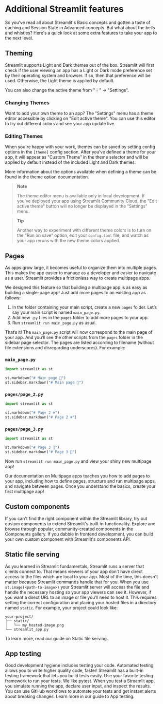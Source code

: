 # Additional Streamlit features

So you've read all about Streamlit's Basic concepts and gotten a taste of caching and Session State in Advanced concepts. But what about the bells and whistles? Here's a quick look at some extra features to take your app to the next level.

## Theming

Streamlit supports Light and Dark themes out of the box. Streamlit will first check if the user viewing an app has a Light or Dark mode preference set by their operating system and browser. If so, then that preference will be used. Otherwise, the Light theme is applied by default.

You can also change the active theme from "⋮" → "Settings".

### Changing Themes

Want to add your own theme to an app? The "Settings" menu has a theme editor accessible by clicking on "Edit active theme". You can use this editor to try out different colors and see your app update live.

### Editing Themes

When you're happy with your work, themes can be saved by setting config options in the `[theme]` config section. After you've defined a theme for your app, it will appear as "Custom Theme" in the theme selector and will be applied by default instead of the included Light and Dark themes.

More information about the options available when defining a theme can be found in the theme option documentation.

> **Note**
>
> The theme editor menu is available only in local development. If you've deployed your app using Streamlit Community Cloud, the "Edit active theme" button will no longer be displayed in the "Settings" menu.

> **Tip**
>
> Another way to experiment with different theme colors is to turn on the "Run on save" option, edit your `config.toml` file, and watch as your app reruns with the new theme colors applied.

## Pages

As apps grow large, it becomes useful to organize them into multiple pages. This makes the app easier to manage as a developer and easier to navigate as a user. Streamlit provides a frictionless way to create multipage apps.

We designed this feature so that building a multipage app is as easy as building a single-page app! Just add more pages to an existing app as follows:

1. In the folder containing your main script, create a new `pages` folder. Let’s say your main script is named `main_page.py`.
2. Add new `.py` files in the `pages` folder to add more pages to your app.
3. Run `streamlit run main_page.py` as usual.

That’s it! The `main_page.py` script will now correspond to the main page of your app. And you’ll see the other scripts from the `pages` folder in the sidebar page selector. The pages are listed according to filename (without file extensions and disregarding underscores). For example:

### `main_page.py`

```python
import streamlit as st

st.markdown("# Main page 🎈")
st.sidebar.markdown("# Main page 🎈")
```

### `pages/page_2.py`

```python
import streamlit as st

st.markdown("# Page 2 ❄️")
st.sidebar.markdown("# Page 2 ❄️")
```

### `pages/page_3.py`

```python
import streamlit as st

st.markdown("# Page 3 🎉")
st.sidebar.markdown("# Page 3 🎉")
```

Now run `streamlit run main_page.py` and view your shiny new multipage app!

Our documentation on Multipage apps teaches you how to add pages to your app, including how to define pages, structure and run multipage apps, and navigate between pages. Once you understand the basics, create your first multipage app!

## Custom components

If you can't find the right component within the Streamlit library, try out custom components to extend Streamlit's built-in functionality. Explore and browse through popular, community-created components in the Components gallery. If you dabble in frontend development, you can build your own custom component with Streamlit's components API.

## Static file serving

As you learned in Streamlit fundamentals, Streamlit runs a server that clients connect to. That means viewers of your app don't have direct access to the files which are local to your app. Most of the time, this doesn't matter because Streamlit commands handle that for you. When you use `st.image(<path-to-image>)` your Streamlit server will access the file and handle the necessary hosting so your app viewers can see it. However, if you want a direct URL to an image or file you'll need to host it. This requires setting the correct configuration and placing your hosted files in a directory named `static`. For example, your project could look like:

```
your-project/
├── static/
│   └── my_hosted-image.png
└── streamlit_app.py
```

To learn more, read our guide on Static file serving.

## App testing

Good development hygiene includes testing your code. Automated testing allows you to write higher quality code, faster! Streamlit has a built-in testing framework that lets you build tests easily. Use your favorite testing framework to run your tests. We like pytest. When you test a Streamlit app, you simulate running the app, declare user input, and inspect the results. You can use GitHub workflows to automate your tests and get instant alerts about breaking changes. Learn more in our guide to App testing.
